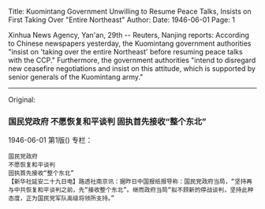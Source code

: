 Title: Kuomintang Government Unwilling to Resume Peace Talks, Insists on First Taking Over "Entire Northeast"
Author:
Date: 1946-06-01
Page: 1

Xinhua News Agency, Yan'an, 29th -- Reuters, Nanjing reports: According to Chinese newspapers yesterday, the Kuomintang government authorities "insist on 'taking over the entire Northeast' before resuming peace talks with the CCP." Furthermore, the government authorities "intend to disregard new ceasefire negotiations and insist on this attitude, which is supported by senior generals of the Kuomintang army."



<hr /> 

Original: 


### 国民党政府  不愿恢复和平谈判  固执首先接收“整个东北”

1946-06-01
第1版()
专栏：

    国民党政府
    不愿恢复和平谈判
    固执首先接收“整个东北”
    【新华社延安二十九日电】路透社南京讯：据昨日中国报纸报导称：国民党政府当局，“坚持再与中共恢复和平谈判之前，先“接收整个东北”。继而政府当局“拟不顾新的停战谈判，坚持此种态度，正为国民党军队高级将领所支持。”
